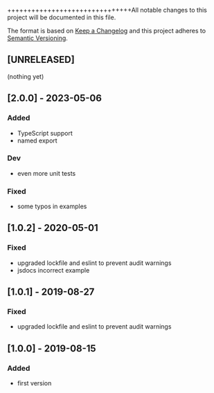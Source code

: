 +++++++++++++++++++++++++++++++All notable changes to this project will be documented in this file.

The format is based on [Keep a Changelog](http://keepachangelog.com/en/1.0.0/)
and this project adheres to [Semantic Versioning](http://semver.org/spec/v2.0.0.html).

## [UNRELEASED]
(nothing yet)

## [2.0.0] - 2023-05-06
### Added
- TypeScript support
- named export
### Dev
- even more unit tests
### Fixed
- some typos in examples

## [1.0.2] - 2020-05-01
### Fixed
- upgraded lockfile and eslint to prevent audit warnings
- jsdocs incorrect example

## [1.0.1] - 2019-08-27
### Fixed
- upgraded lockfile and eslint to prevent audit warnings

## [1.0.0] - 2019-08-15
### Added
- first version
